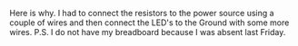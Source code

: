 Here is why. I had to connect the resistors to the power source using a couple of wires and then connect the LED's to the Ground with some more wires.
P.S. I do not have my breadboard because I was absent last Friday.
